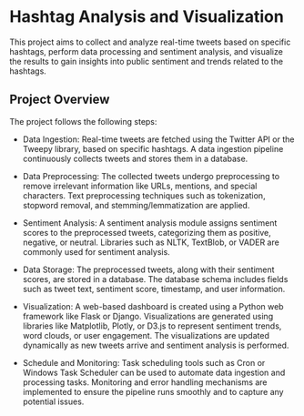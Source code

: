 # Hashtag Analysis and Visualization

This project aims to collect and analyze real-time tweets based on specific hashtags, perform data processing and sentiment analysis, and visualize the results to gain insights into public sentiment and trends related to the hashtags.

## Project Overview
The project follows the following steps:

- Data Ingestion: Real-time tweets are fetched using the Twitter API or the Tweepy library, based on specific hashtags. A data ingestion pipeline continuously collects tweets and stores them in a database.

- Data Preprocessing: The collected tweets undergo preprocessing to remove irrelevant information like URLs, mentions, and special characters. Text preprocessing techniques such as tokenization, stopword removal, and stemming/lemmatization are applied.

- Sentiment Analysis: A sentiment analysis module assigns sentiment scores to the preprocessed tweets, categorizing them as positive, negative, or neutral. Libraries such as NLTK, TextBlob, or VADER are commonly used for sentiment analysis.

- Data Storage: The preprocessed tweets, along with their sentiment scores, are stored in a database. The database schema includes fields such as tweet text, sentiment score, timestamp, and user information.

- Visualization: A web-based dashboard is created using a Python web framework like Flask or Django. Visualizations are generated using libraries like Matplotlib, Plotly, or D3.js to represent sentiment trends, word clouds, or user engagement. The visualizations are updated dynamically as new tweets arrive and sentiment analysis is performed.

- Schedule and Monitoring: Task scheduling tools such as Cron or Windows Task Scheduler can be used to automate data ingestion and processing tasks. Monitoring and error handling mechanisms are implemented to ensure the pipeline runs smoothly and to capture any potential issues.